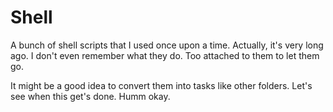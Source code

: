 # Shell

A bunch of shell scripts that I used once upon a time. Actually, it's very long ago. I don't even remember what they do.
Too attached to them to let them go.

It might be a good idea to convert them into tasks like other folders. Let's see when this get's done.
Humm okay.
